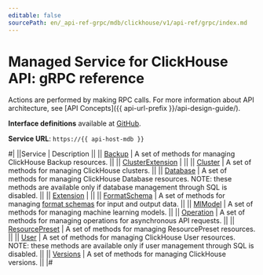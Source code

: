 ```yaml
---
editable: false
sourcePath: en/_api-ref-grpc/mdb/clickhouse/v1/api-ref/grpc/index.md
---
```


# Managed Service for ClickHouse API: gRPC reference

Actions are performed by making RPC calls. For more information about API architecture, see [API Concepts]({{ api-url-prefix }}/api-design-guide/).

**Interface definitions** available at [GitHub](https://github.com/yandex-cloud/cloudapi/tree/master/yandex/cloud/mdb/clickhouse/v1).

**Service URL**: `https://{{ api-host-mdb }}`

#|
||Service | Description ||
|| [Backup](Backup/index.md) | A set of methods for managing ClickHouse Backup resources. ||
|| [ClusterExtension](ClusterExtension/index.md) |  ||
|| [Cluster](Cluster/index.md) | A set of methods for managing ClickHouse clusters. ||
|| [Database](Database/index.md) | A set of methods for managing ClickHouse Database resources.
NOTE: these methods are available only if database management through SQL is disabled. ||
|| [Extension](Extension/index.md) |  ||
|| [FormatSchema](FormatSchema/index.md) | A set of methods for managing [format schemas](https://clickhouse.com/docs/en/interfaces/formats) for input and output data. ||
|| [MlModel](MlModel/index.md) | A set of methods for managing machine learning models. ||
|| [Operation](Operation/index.md) | A set of methods for managing operations for asynchronous API requests. ||
|| [ResourcePreset](ResourcePreset/index.md) | A set of methods for managing ResourcePreset resources. ||
|| [User](User/index.md) | A set of methods for managing ClickHouse User resources.
NOTE: these methods are available only if user management through SQL is disabled. ||
|| [Versions](Versions/index.md) | A set of methods for managing ClickHouse versions. ||
|#